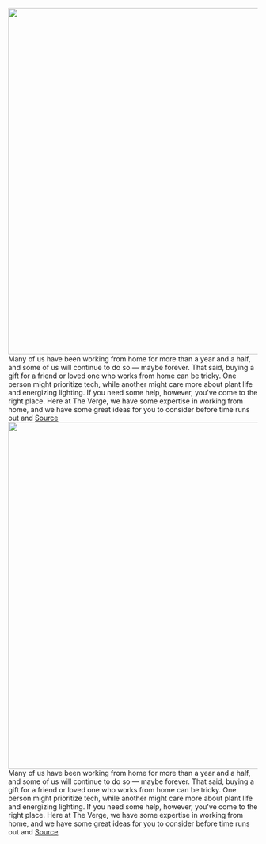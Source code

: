 <img src='https://cdn.vox-cdn.com/thumbor/e2QPyTGAn__YrKV4WPo5p1EUHzA=/0x0:2048x1367/1200x480/filters:focal(861x521:1187x847)/cdn.vox-cdn.com/uploads/chorus_image/image/70177497/Work_from_home.0.jpg' width='700px' /><br/>
Many of us have been working from home for more than a year and a half, and some of us will continue to do so — maybe forever. That said, buying a gift for a friend or loved one who works from home can be tricky. One person might prioritize tech, while another might care more about plant life and energizing lighting. If you need some help, however, you've come to the right place. Here at The Verge, we have some expertise in working from home, and we have some great ideas for you to consider before time runs out and
<a href='https://www.theverge.com/22746680/work-from-home-remote-office-holiday-gift-guide-2021-supplies-tech-gadgets'> Source <a/><img src='https://cdn.vox-cdn.com/thumbor/e2QPyTGAn__YrKV4WPo5p1EUHzA=/0x0:2048x1367/1200x480/filters:focal(861x521:1187x847)/cdn.vox-cdn.com/uploads/chorus_image/image/70177497/Work_from_home.0.jpg' width='700px' /><br/>
Many of us have been working from home for more than a year and a half, and some of us will continue to do so — maybe forever. That said, buying a gift for a friend or loved one who works from home can be tricky. One person might prioritize tech, while another might care more about plant life and energizing lighting. If you need some help, however, you've come to the right place. Here at The Verge, we have some expertise in working from home, and we have some great ideas for you to consider before time runs out and
<a href='https://www.theverge.com/22746680/work-from-home-remote-office-holiday-gift-guide-2021-supplies-tech-gadgets'> Source <a/>